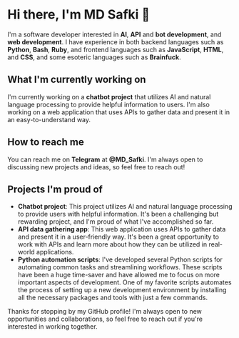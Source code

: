 # Hi there, I'm MD Safki 👋

I'm a software developer interested in **AI**, **API** and **bot development**, and **web development**. I have experience in both backend languages such as **Python**, **Bash**, **Ruby**, and frontend languages such as **JavaScript**, **HTML**, and **CSS**, and some esoteric languages such as **Brainfuck**.

## What I'm currently working on

I'm currently working on a **chatbot project** that utilizes AI and natural language processing to provide helpful information to users. I'm also working on a web application that uses APIs to gather data and present it in an easy-to-understand way.

## How to reach me

You can reach me on **Telegram** at **@MD_Safki**. I'm always open to discussing new projects and ideas, so feel free to reach out!

## Projects I'm proud of

- **Chatbot project**: This project utilizes AI and natural language processing to provide users with helpful information. It's been a challenging but rewarding project, and I'm proud of what I've accomplished so far.
- **API data gathering app**: This web application uses APIs to gather data and present it in a user-friendly way. It's been a great opportunity to work with APIs and learn more about how they can be utilized in real-world applications.
- **Python automation scripts**: I've developed several Python scripts for automating common tasks and streamlining workflows. These scripts have been a huge time-saver and have allowed me to focus on more important aspects of development. One of my favorite scripts automates the process of setting up a new development environment by installing all the necessary packages and tools with just a few commands.

Thanks for stopping by my GitHub profile! I'm always open to new opportunities and collaborations, so feel free to reach out if you're interested in working together.

<!---
UrabeM/UrabeM is a ✨ special ✨ repository because its `README.md` (this file) appears on your GitHub profile.
You can click the Preview link to take a look at your changes.
--->
